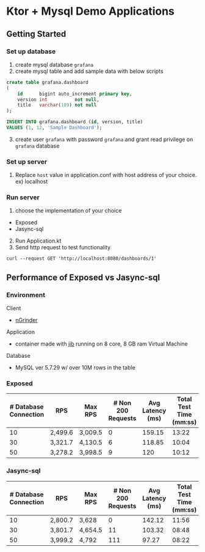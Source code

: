 # Ktor + Mysql Demo Applications

## Getting Started

### Set up database

1. create mysql database `grafana`
2. create mysql table and add sample data with below scripts

```sql
create table grafana.dashboard
(
    id      bigint auto_increment primary key,
    version int          not null,
    title   varchar(189) not null
);

INSERT INTO grafana.dashboard (id, version, title)
VALUES (1, 12, 'Sample Dashboard');
```

3. create user `grafana` with password `grafana` and grant read privilege on `grafana` database

### Set up server

1. Replace `host` value in application.conf with host address of your choice. ex) localhost

### Run server

1. choose the implementation of your choice

- Exposed
- Jasync-sql

2. Run Application.kt
3. Send http request to test functionality

```
curl --request GET 'http://localhost:8080/dashboards/1'
```

## Performance of Exposed vs Jasync-sql

### Environment
Client
  - [nGrinder](http://naver.github.io/ngrinder/)

Application
  - container made with [jib](https://github.com/GoogleContainerTools/jib) running on 8 core, 8 GB ram Virtual Machine

Database
  - MySQL ver 5.7.29 w/ over 10M rows in the table


### Exposed

| # Database Connection | RPS | Max RPS | # Non 200 Requests | Avg Latency (ms) | Total Test Time (mm:ss) |
|-----------------------|-----|---------|--------------------|------------------|-------------------------|
|10                     |2,499.6|3,009.5|0                   |159.15            |13:22                    |
|30                     |3,321.7|4,130.5|6                   |118.85            |10:04                    |
|50                     |3,278.2|3,998.5|9                   |120               |10:12                    |	

### Jasync-sql

| # Database Connection | RPS | Max RPS | # Non 200 Requests | Avg Latency (ms) | Total Test Time (mm:ss) |
|-----------------------|-----|---------|--------------------|------------------|-------------------------|
|10                     |2,800.7|3,628  |0                   |142.12            |11:56                    |
|30                     |3,801.7|4,654.5|11                  |103.32            |08:48                    |
|50                     |3,999.2|4,792  |111                 |97.27             |08:22                    |
